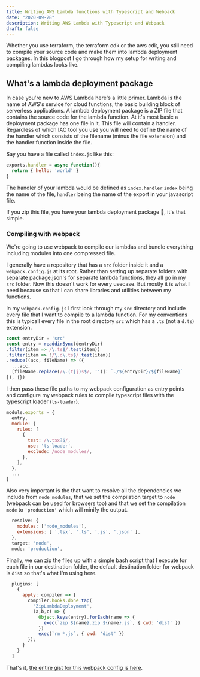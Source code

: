 ```yaml
---
title: Writing AWS Lambda functions with Typescript and Webpack
date: "2020-09-28"
description: Writing AWS Lambda with Typescript and Webpack
draft: false
---
```


Whether you use terraform, the terraform cdk or the aws cdk, you still need to compile your source code and make them into lambda deployment packages. In this blogpost I go through how my setup for writing and compiling lambdas looks like.

## What's a lambda deployment package

In case you're new to AWS Lambda here's a little primer. Lambda is the name of AWS's service for cloud functions, the basic building block of serverless applications. A lambda deployment package is a ZIP file that contains the source code for the lambda function. At it's most basic a deployment package has one file in it. This file will contain a handler. Regardless of which IAC tool you use you will need to define the name of the handler which consists of the filename (minus the file extension) and the handler function inside the file.

Say you have a file called `index.js` like this:

```js
exports.handler = async function(){
  return { hello: 'world' }
}
```

The handler of your lambda would be defined as `index.handler` `index` being the name of the file, `handler` being the name of the export in your javascript file.

If you zip this file, you have your lambda deployment package 🎉, it's that simple.

### Compiling with webpack

We're going to use webpack to compile our lambdas and bundle everything including modules into one compressed file.

I generally have a repository that has a `src` folder inside it and a `webpack.config.js` at its root. Rather than setting up separate folders with separate package.json's for separate lambda functions, they all go in my `src` folder. Now this doesn't work for every usecase. But mostly it is what I need because so that I can share libraries and utilities between my functions.

In my `webpack.config.js` I first look through my `src` directory and include every file that I want to compile to a lambda function. For my conventions this is typicall every file in the root directory `src` which has a `.ts`  (not a `d.ts`) extension.

```js
const entryDir = 'src'
const entry = readdirSync(dentryDir)
.filter(item => /\.ts$/.test(item))
.filter(item => !/\.d\.ts$/.test(item))
.reduce((acc, fileName) => ({
  ...acc,
  [fileName.replace(/\.(t|j)s$/, '')]: `./${entryDir}/${fileName}`
}), {})
```

I then pass these file paths to my webpack configuration as entry points and configure my webpack rules to compile typescript files with the typescript loader (`ts-loader`).
```js
module.exports = {
  entry,
  module: {
    rules: [
      {
        test: /\.tsx?$/,
        use: 'ts-loader',
        exclude: /node_modules/,
      },
    ],
  },
  ...
}
```

Also very important is the that want to resolve all the dependencies we include from `node_modules`, that we set the compilation target to `node` (webpack can be used for browsers too) and that we set the compilation `mode` to `'production'` which will minify the output.

```js
  resolve: {
    modules: ['node_modules'],
    extensions: [ '.tsx', '.ts', '.js', '.json' ],
  },
  target: 'node',
  mode: 'production',
```

Finally, we can zip the files up with a simple bash script that I execute for each file in our destination folder, the default destination folder for webpack is `dist` so that's what I'm using here.

```js
  plugins: [
    {
      apply: compiler => {
        compiler.hooks.done.tap(
          'ZipLambdaDeployment',
          (a,b,c) => {
            Object.keys(entry).forEach(name => {
              exec(`zip ${name}.zip ${name}.js`, { cwd: 'dist' })
            })
            exec(`rm *.js`, { cwd: 'dist' })
        });
      }
    }
  ]
```

That's it, [the entire gist for this webpack config is here](https://gist.github.com/juliankrispel/029ac27325488fde614b321972bd6525).